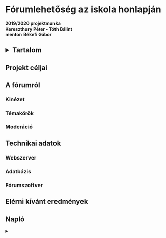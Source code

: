# Fórumlehetőség az iskola honlapján
__2019/2020 projektmunka <br>
Kereszthury Péter - Tóth Bálint <br>
mentor: Békefi Gábor__

<h2><details>
<summary>Tartalom</summary>

+ [Projekt Céljai](#projekt-céljai)
+ [A fórumról](#a-fórumról)
  + [Kinézet](#kinézet)
  + [Témakörök](#témakörök)
  + [Moderáció](#moderáció)
+ [Technikai adatok](#technikai-adatok)
  + [Webszerver](#webszerver)
  + [Adatbázis](#adatbázis)
  + [Fórumszoftver](#fórumszoftver)
+ [Elérni kívánt eredmények](#elérni-kívánt-eredmények)
+ [Napló](#napló)


</details></h2>



## Projekt céljai
## A fórumról
### Kinézet
### Témakörök
### Moderáció
## Technikai adatok
### Webszerver
### Adatbázis
### Fórumszoftver
## Elérni kívánt eredmények

## Napló
<details>
  <summary></summary>
  
  + "2019. 10. 28.A fórumot futtató szerver megtalálása, felállítása és létrehozása."
  + "2019. 11. 05.: A projektmunka pontos céljainak rendezése, a célokhoz ideális fórumszoftverek keresése"
  + "2019. 11. 10.: A végleges fórumszoftver kiválasztása, technikai adatainak pontosabb megismerése"
  + "2019. 11. 12.: A fórum telepítésének megkezdése a tesztszerverre."
  + "2019. 11. 20.: Kisebb technikai problémák kijavítása, további optimalizálás"
  + "2019. 11. 30.: Magyar fordítás keresése és telepítése"
  + "2019. 12. 29.: A fórum adminisztrátori konfigurálása"
  + "2020. 02. 10.: A fórum újratelepítése"
  + "2020. 02. 15.: Kfg téma elkészítése"
  + "2020. 02. 18.: Fórum konfigurálás, teljesítményoptimalizálás"
  + "2020. 02. 19.: Fórum szerkezetének, témaköreinek kialakítása"
  + "2020. 02. 20.: Fekete téma elkészítése"

</details>

